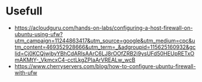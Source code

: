 # Usefull
- https://acloudguru.com/hands-on-labs/configuring-a-host-firewall-on-ubuntu-using-ufw?utm_campaign=11244863417&utm_source=google&utm_medium=cpc&utm_content=469352928666&utm_term=_&adgroupid=115625160932&gclid=Cj0KCQjwjbyYBhCdARIsAArC6LJ8rOOfZRB2j9ysUFd50HEUpRETxOmAKMtY-_VkmcxC4-cctLkgZPIaArVREALw_wcB
- https://www.cherryservers.com/blog/how-to-configure-ubuntu-firewall-with-ufw
